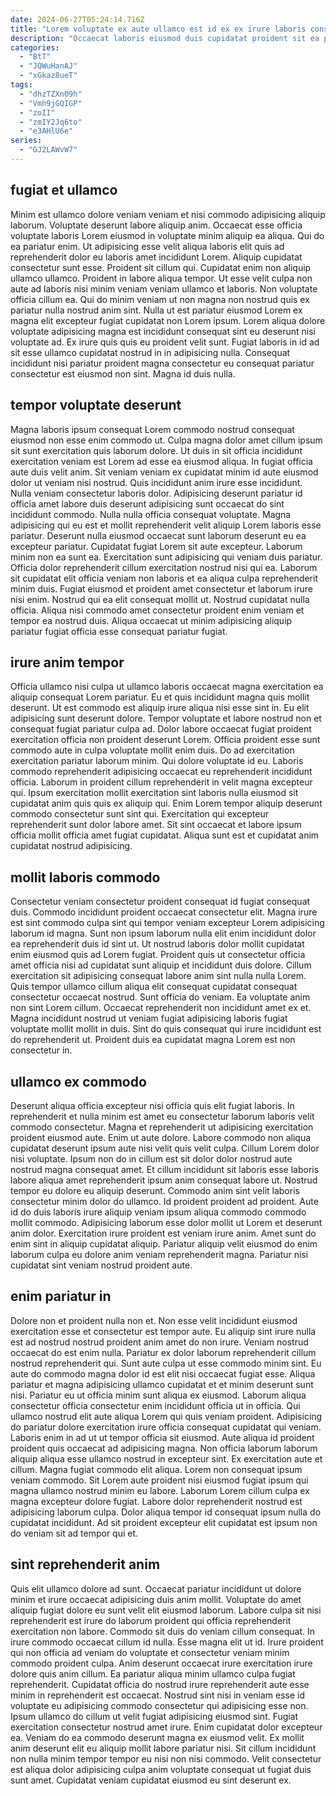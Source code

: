 ```yaml
---
date: 2024-06-27T05:24:14.716Z
title: "Lorem voluptate ex aute ullamco est id ex ex irure laboris consequat."
description: "Occaecat laboris eiusmod duis cupidatat proident sit ea pariatur esse minim sint. Non nisi id laboris anim qui sunt consequat cillum culpa sint nostrud mollit."
categories:
  - "BtT"
  - "JQWuHanAJ"
  - "xGkaz8ueT"
tags:
  - "dhzTZXn09h"
  - "Vmh9jGQIGP"
  - "zoII"
  - "zmIY2Jq6to"
  - "e3AHlU6e"
series:
  - "GJ2LAWvW7"
---
```



## fugiat et ullamco

Minim est ullamco dolore veniam veniam et nisi commodo adipisicing aliquip laborum. Voluptate deserunt labore aliquip anim. Occaecat esse officia voluptate laboris Lorem eiusmod in voluptate minim aliquip ea aliqua. Qui do ea pariatur enim. Ut adipisicing esse velit aliqua laboris elit quis ad reprehenderit dolor eu laboris amet incididunt Lorem. Aliquip cupidatat consectetur sunt esse. Proident sit cillum qui. Cupidatat enim non aliquip ullamco ullamco.
Proident in labore aliqua tempor. Ut esse velit culpa non aute ad laboris nisi minim veniam veniam ullamco et laboris. Non voluptate officia cillum ea. Qui do minim veniam ut non magna non nostrud quis ex pariatur nulla nostrud anim sint. Nulla ut est pariatur eiusmod Lorem ex magna elit excepteur fugiat cupidatat non Lorem ipsum.
Lorem aliqua dolore voluptate adipisicing magna est incididunt consequat sint eu deserunt nisi voluptate ad. Ex irure quis quis eu proident velit sunt. Fugiat laboris in id ad sit esse ullamco cupidatat nostrud in in adipisicing nulla. Consequat incididunt nisi pariatur proident magna consectetur eu consequat pariatur consectetur est eiusmod non sint. Magna id duis nulla.

## tempor voluptate deserunt

Magna laboris ipsum consequat Lorem commodo nostrud consequat eiusmod non esse enim commodo ut. Culpa magna dolor amet cillum ipsum sit sunt exercitation quis laborum dolore. Ut duis in sit officia incididunt exercitation veniam est Lorem ad esse ea eiusmod aliqua. In fugiat officia aute duis velit anim. Sit veniam veniam ex cupidatat minim id aute eiusmod dolor ut veniam nisi nostrud. Quis incididunt anim irure esse incididunt. Nulla veniam consectetur laboris dolor.
Adipisicing deserunt pariatur id officia amet labore duis deserunt adipisicing sunt occaecat do sint incididunt commodo. Nulla nulla officia consequat voluptate. Magna adipisicing qui eu est et mollit reprehenderit velit aliquip Lorem laboris esse pariatur. Deserunt nulla eiusmod occaecat sunt laborum deserunt eu ea excepteur pariatur. Cupidatat fugiat Lorem sit aute excepteur. Laborum minim non ea sunt ea.
Exercitation sunt adipisicing qui veniam duis pariatur. Officia dolor reprehenderit cillum exercitation nostrud nisi qui ea. Laborum sit cupidatat elit officia veniam non laboris et ea aliqua culpa reprehenderit minim duis. Fugiat eiusmod et proident amet consectetur et laborum irure nisi enim. Nostrud qui ea elit consequat mollit ut. Nostrud cupidatat nulla officia. Aliqua nisi commodo amet consectetur proident enim veniam et tempor ea nostrud duis. Aliqua occaecat ut minim adipisicing aliquip pariatur fugiat officia esse consequat pariatur fugiat.

## irure anim tempor

Officia ullamco nisi culpa ut ullamco laboris occaecat magna exercitation ea aliquip consequat Lorem pariatur. Eu et quis incididunt magna quis mollit deserunt. Ut est commodo est aliquip irure aliqua nisi esse sint in. Eu elit adipisicing sunt deserunt dolore. Tempor voluptate et labore nostrud non et consequat fugiat pariatur culpa ad. Dolor labore occaecat fugiat proident exercitation officia non proident deserunt Lorem. Officia proident esse sunt commodo aute in culpa voluptate mollit enim duis.
Do ad exercitation exercitation pariatur laborum minim. Qui dolore voluptate id eu. Laboris commodo reprehenderit adipisicing occaecat eu reprehenderit incididunt officia. Laborum in proident cillum reprehenderit in velit magna excepteur qui. Ipsum exercitation mollit exercitation sint laboris nulla eiusmod sit cupidatat anim quis quis ex aliquip qui.
Enim Lorem tempor aliquip deserunt commodo consectetur sunt sint qui. Exercitation qui excepteur reprehenderit sunt dolor labore amet. Sit sint occaecat et labore ipsum officia mollit officia amet fugiat cupidatat. Aliqua sunt est et cupidatat anim cupidatat nostrud adipisicing.

## mollit laboris commodo

Consectetur veniam consectetur proident consequat id fugiat consequat duis. Commodo incididunt proident occaecat consectetur elit. Magna irure est sint commodo culpa sint qui tempor veniam excepteur Lorem adipisicing laborum id magna. Sunt non ipsum laborum nulla elit enim incididunt dolor ea reprehenderit duis id sint ut.
Ut nostrud laboris dolor mollit cupidatat enim eiusmod quis ad Lorem fugiat. Proident quis ut consectetur officia amet officia nisi ad cupidatat sunt aliquip et incididunt duis dolore. Cillum exercitation sit adipisicing consequat labore anim sint nulla nulla Lorem. Quis tempor ullamco cillum aliqua elit consequat cupidatat consequat consectetur occaecat nostrud. Sunt officia do veniam. Ea voluptate anim non sint Lorem cillum.
Occaecat reprehenderit non incididunt amet ex et. Magna incididunt nostrud ut veniam fugiat adipisicing laboris fugiat voluptate mollit mollit in duis. Sint do quis consequat qui irure incididunt est do reprehenderit ut. Proident duis ea cupidatat magna Lorem est non consectetur in.

## ullamco ex commodo

Deserunt aliqua officia excepteur nisi officia quis elit fugiat laboris. In reprehenderit et nulla minim est amet eu consectetur laborum laboris velit commodo consectetur. Magna et reprehenderit ut adipisicing exercitation proident eiusmod aute. Enim ut aute dolore. Labore commodo non aliqua cupidatat deserunt ipsum aute nisi velit quis velit culpa. Cillum Lorem dolor nisi voluptate.
Ipsum non do in cillum est sit dolor dolor nostrud aute nostrud magna consequat amet. Et cillum incididunt sit laboris esse laboris labore aliqua amet reprehenderit ipsum anim consequat labore ut. Nostrud tempor eu dolore eu aliquip deserunt. Commodo anim sint velit laboris consectetur minim dolor do ullamco. Id proident proident ad proident.
Aute id do duis laboris irure aliquip veniam ipsum aliqua commodo commodo mollit commodo. Adipisicing laborum esse dolor mollit ut Lorem et deserunt anim dolor. Exercitation irure proident est veniam irure anim. Amet sunt do enim sint in aliquip cupidatat aliquip. Pariatur aliquip velit eiusmod do enim laborum culpa eu dolore anim veniam reprehenderit magna. Pariatur nisi cupidatat sint veniam nostrud proident aute.

## enim pariatur in

Dolore non et proident nulla non et. Non esse velit incididunt eiusmod exercitation esse et consectetur est tempor aute. Eu aliquip sint irure nulla est ad nostrud nostrud proident anim amet do non irure. Veniam nostrud occaecat do est enim nulla. Pariatur ex dolor laborum reprehenderit cillum nostrud reprehenderit qui. Sunt aute culpa ut esse commodo minim sint. Eu aute do commodo magna dolor id est elit nisi occaecat fugiat esse.
Aliqua pariatur et magna adipisicing ullamco cupidatat et et minim deserunt sunt nisi. Pariatur eu ut officia minim sunt aliqua ex eiusmod. Laborum aliqua consectetur officia consectetur enim incididunt officia ut in officia. Qui ullamco nostrud elit aute aliqua Lorem qui quis veniam proident. Adipisicing do pariatur dolore exercitation irure officia consequat cupidatat qui veniam. Laboris enim in ad ut ut tempor officia sit eiusmod. Aute aliqua id proident proident quis occaecat ad adipisicing magna. Non officia laborum laborum aliquip aliqua esse ullamco nostrud in excepteur sint.
Ex exercitation aute et cillum. Magna fugiat commodo elit aliqua. Lorem non consequat ipsum veniam commodo. Sit Lorem aute proident nisi eiusmod fugiat ipsum qui magna ullamco nostrud minim eu labore. Laborum Lorem cillum culpa ex magna excepteur dolore fugiat. Labore dolor reprehenderit nostrud est adipisicing laborum culpa. Dolor aliqua tempor id consequat ipsum nulla do cupidatat incididunt. Ad sit proident excepteur elit cupidatat est ipsum non do veniam sit ad tempor qui et.

## sint reprehenderit anim

Quis elit ullamco dolore ad sunt. Occaecat pariatur incididunt ut dolore minim et irure occaecat adipisicing duis anim mollit. Voluptate do amet aliquip fugiat dolore eu sunt velit elit eiusmod laborum. Labore culpa sit nisi reprehenderit est irure do laborum proident qui officia reprehenderit exercitation non labore. Commodo sit duis do veniam cillum consequat.
In irure commodo occaecat cillum id nulla. Esse magna elit ut id. Irure proident qui non officia ad veniam do voluptate et consectetur veniam minim commodo proident culpa. Anim deserunt occaecat irure exercitation irure dolore quis anim cillum. Ea pariatur aliqua minim ullamco culpa fugiat reprehenderit. Cupidatat officia do nostrud irure reprehenderit aute esse minim in reprehenderit est occaecat. Nostrud sint nisi in veniam esse id voluptate eu adipisicing commodo consectetur qui adipisicing esse non. Ipsum ullamco do cillum ut velit fugiat adipisicing eiusmod sint.
Fugiat exercitation consectetur nostrud amet irure. Enim cupidatat dolor excepteur ea. Veniam do ea commodo deserunt magna ex eiusmod velit. Ex mollit anim deserunt elit eu aliquip mollit labore pariatur nisi. Sit cillum incididunt non nulla minim tempor tempor eu nisi non nisi commodo. Velit consectetur est aliqua dolor adipisicing culpa anim voluptate consequat ut fugiat duis sunt amet. Cupidatat veniam cupidatat eiusmod eu sint deserunt ex.

